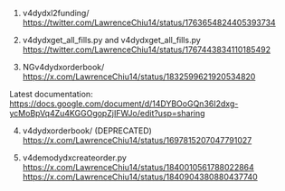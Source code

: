 1) v4dydxl2funding/
https://twitter.com/LawrenceChiu14/status/1763654824405393734

2) v4dydxget_all_fills.py and v4dydxget_all_fills.py
https://twitter.com/LawrenceChiu14/status/1767443834110185492

3) NGv4dydxorderbook/
https://x.com/LawrenceChiu14/status/1832599621920534820

  Latest documentation: https://docs.google.com/document/d/14DYBOoGQn36I2dxg-ycMoBpVq4Zu4KGGOgopZjIFWJo/edit?usp=sharing

4) v4dydxorderbook/ (DEPRECATED)
https://x.com/LawrenceChiu14/status/1697815207047791027

5) v4demodydxcreateorder.py
https://x.com/LawrenceChiu14/status/1840010561788022864
https://x.com/LawrenceChiu14/status/1840904380880437740

